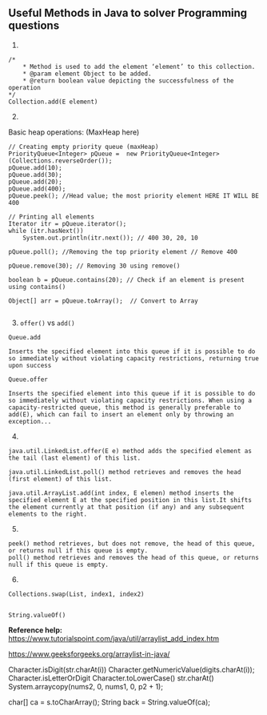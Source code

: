 ## Useful Methods in Java to solver Programming questions

1.
```
/*
    * Method is used to add the element ‘element’ to this collection.
    * @param element Object to be added.
    * @return boolean value depicting the successfulness of the operation
*/
Collection.add(E element)
```
2.
Basic heap operations: (MaxHeap here)
```
// Creating empty priority queue (maxHeap)
PriorityQueue<Integer> pQueue =  new PriorityQueue<Integer>(Collections.reverseOrder()); 
pQueue.add(10); 
pQueue.add(30); 
pQueue.add(20); 
pQueue.add(400);
pQueue.peek(); //Head value; the most priority element HERE IT WILL BE 400

// Printing all elements 
Iterator itr = pQueue.iterator();
while (itr.hasNext())
    System.out.println(itr.next()); // 400 30, 20, 10

pQueue.poll(); //Removing the top priority element // Remove 400

pQueue.remove(30); // Removing 30 using remove() 

boolean b = pQueue.contains(20); // Check if an element is present using contains()

Object[] arr = pQueue.toArray();  // Convert to Array
  
```

3. ```offer()``` vs ```add()```
```
Queue.add

Inserts the specified element into this queue if it is possible to do so immediately without violating capacity restrictions, returning true upon success

Queue.offer

Inserts the specified element into this queue if it is possible to do so immediately without violating capacity restrictions. When using a capacity-restricted queue, this method is generally preferable to add(E), which can fail to insert an element only by throwing an exception...
```
4. 
```
java.util.LinkedList.offer(E e) method adds the specified element as the tail (last element) of this list.

java.util.LinkedList.poll() method retrieves and removes the head (first element) of this list.

java.util.ArrayList.add(int index, E elemen) method inserts the specified element E at the specified position in this list.It shifts the element currently at that position (if any) and any subsequent elements to the right.
```

5.
```
peek() method retrieves, but does not remove, the head of this queue, or returns null if this queue is empty.
poll() method retrieves and removes the head of this queue, or returns null if this queue is empty.
```

6.
```
Collections.swap(List, index1, index2)
```

```
```

```
String.valueOf()
```

**Reference help:** 
https://www.tutorialspoint.com/java/util/arraylist_add_index.htm

https://www.geeksforgeeks.org/arraylist-in-java/



Character.isDigit(str.charAt(i))
Character.getNumericValue(digits.charAt(i));
Character.isLetterOrDigit
Character.toLowerCase()
str.charAt()
 System.arraycopy(nums2, 0, nums1, 0, p2 + 1);

char[] ca = s.toCharArray();
String back = String.valueOf(ca);